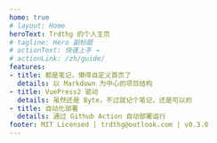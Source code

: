 ```yaml
---
home: true
# layout: Home
heroText: Trdthg 的个人主页
# tagline: Hero 副标题
# actionText: 快速上手 →
# actionLink: /zh/guide/
features:
- title: 都是笔记，懒得自定义首页了
  details: 以 Markdown 为中心的项目结构
- title: VuePress2 驱动
  details: 虽然还是 Byte，不过就记个笔记，还是可以的
- title: 自动化部署
  details: 通过 Github Action 自动部署运行
footer: MIT Licensed | trdthg@outlook.com | v0.3.0
---
```


